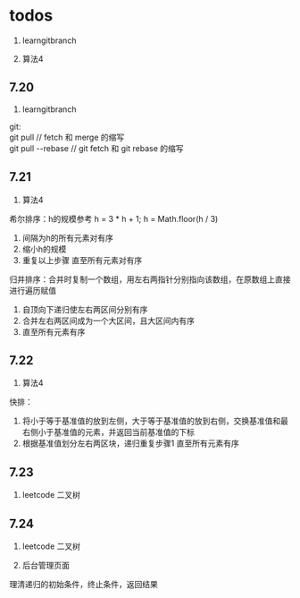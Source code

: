 # todos

1. learngitbranch

2. 算法4

## 7.20

1. learngitbranch

git:  
git pull             // fetch 和 merge 的缩写  
git pull --rebase    // git fetch 和 git rebase 的缩写  

## 7.21

1. 算法4

希尔排序：h的规模参考 h = 3 * h + 1; h = Math.floor(h / 3)
1. 间隔为h的所有元素对有序
2. 缩小h的规模
3. 重复以上步骤 直至所有元素对有序

归并排序：合并时复制一个数组，用左右两指针分别指向该数组，在原数组上直接进行遍历赋值
1. 自顶向下递归使左右两区间分别有序
2. 合并左右两区间成为一个大区间，且大区间内有序
3. 直至所有元素有序

## 7.22

1. 算法4

快排：
1. 将小于等于基准值的放到左侧，大于等于基准值的放到右侧，交换基准值和最右侧小于基准值的元素，并返回当前基准值的下标
2. 根据基准值划分左右两区块，递归重复步骤1 直至所有元素有序

## 7.23 

1. leetcode 二叉树

## 7.24

1. leetcode 二叉树

2. 后台管理页面

理清递归的初始条件，终止条件，返回结果  
